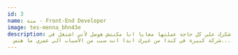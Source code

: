 ```yaml
---
id: 3
name: منة - Front-End Developer
image: tes-menna_bhn43e
description: حابة اشكرك علي كل حاجة عملتها معايا انا مكنتش هوصل لأني اشتغل في
  شركة كبيرة في كندا من غيرك ابدا انت سبب من الأسباب الي عمري ما هنس...
---
```

